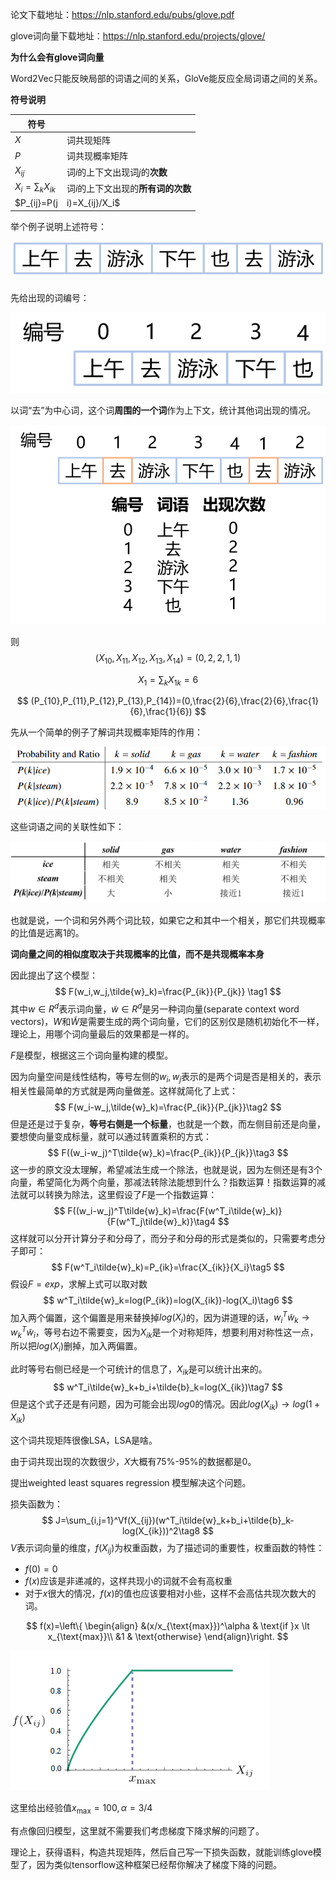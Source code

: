 论文下载地址：https://nlp.stanford.edu/pubs/glove.pdf

glove词向量下载地址：https://nlp.stanford.edu/projects/glove/

**为什么会有glove词向量**

Word2Vec只能反映局部的词语之间的关系，GloVe能反应全局词语之间的关系。

**符号说明**

| 符号                       |                                     |
| -------------------------- | ----------------------------------- |
| $X$                        | 词共现矩阵                          |
| $P$                        | 词共现概率矩阵                      |
| $X_{ij}$                   | 词$i$的上下文出现词$j$的**次数**    |
| $X_i=\sum_kX_{ik}$         | 词$i$的上下文出现的**所有词的次数** |
| $P_{ij}=P(j|i)=X_{ij}/X_i$ | 词$j$出现在词$i$上下文的**概率**    |

举个例子说明上述符号：

![](img/例句1.png)

先给出现的词编号：

![](img/例句编号.png)

以词“去”为中心词，这个词**周围的一个词**作为上下文，统计其他词出现的情况。

![](img/例句2.png)

则
$$
(X_{10},X_{11},X_{12},X_{13},X_{14})=(0,2,2,1,1)
$$

$$
X_1=\sum_kX_{1k}=6
$$

$$
(P_{10},P_{11},P_{12},P_{13},P_{14})=(0,\frac{2}{6},\frac{2}{6},\frac{1}{6},\frac{1}{6})
$$

先从一个简单的例子了解词共现概率矩阵的作用：

![](img/例表1.png)

这些词语之间的关联性如下：

![](img/例表2.png)

也就是说，一个词和另外两个词比较，如果它之和其中一个相关，那它们共现概率的比值是远离1的。

**词向量之间的相似度取决于共现概率的比值，而不是共现概率本身**

因此提出了这个模型：
$$
F(w_i,w_j,\tilde{w}_k)=\frac{P_{ik}}{P_{jk}} \tag1
$$
其中$w \in R^d$表示词向量，$\tilde{w} \in R^d$是另一种词向量(separate context word vectors)，$W$和$\tilde{W}$是需要生成的两个词向量，它们的区别仅是随机初始化不一样，理论上，用哪个词向量最后的效果都是一样的。

$F$是模型，根据这三个词向量构建的模型。

因为向量空间是线性结构，等号左侧的$w_i,w_j$表示的是两个词是否是相关的，表示相关性最简单的方式就是两向量做差。这样就简化了上式：
$$
F(w_i-w_j,\tilde{w}_k)=\frac{P_{ik}}{P_{jk}}\tag2
$$
但是还是过于复杂，**等号右侧是一个标量**，也就是一个数，而左侧目前还是向量，要想使向量变成标量，就可以通过转置乘积的方式：
$$
F((w_i-w_j)^T\tilde{w}_k)=\frac{P_{ik}}{P_{jk}}\tag3
$$
这一步的原文没太理解，希望减法生成一个除法，也就是说，因为左侧还是有3个向量，希望简化为两个向量，那减法转除法能想到什么？指数运算！指数运算的减法就可以转换为除法，这里假设了$F$是一个指数运算：
$$
F((w_i-w_j)^T\tilde{w}_k)=\frac{F(w^T_i\tilde{w}_k)}{F(w^T_j\tilde{w}_k)}\tag4
$$
这样就可以分开计算分子和分母了，而分子和分母的形式是类似的，只需要考虑分子即可：
$$
F(w^T_i\tilde{w}_k)=P_{ik}=\frac{X_{ik}}{X_i}\tag5
$$
假设$F=exp$，求解上式可以取对数
$$
w^T_i\tilde{w}_k=log(P_{ik})=log(X_{ik})-log(X_i)\tag6
$$
加入两个偏置，这个偏置是用来替换掉$log(X_i)$的，因为讲道理的话，$w^T_i\tilde{w}_k \rightarrow w^T_k\tilde{w}_i$，等号右边不需要变，因为$X_{ik}$是一个对称矩阵，想要利用对称性这一点，所以把$log(X_i)$删掉，加入两偏置。

此时等号右侧已经是一个可统计的信息了，$X_{ik}$是可以统计出来的。
$$
w^T_i\tilde{w}_k+b_i+\tilde{b}_k=log(X_{ik})\tag7
$$
但是这个式子还是有问题，因为可能会出现$log0$的情况。因此$log(X_{ik})\rightarrow log(1+X_{ik})$

这个词共现矩阵很像LSA，LSA是啥。

由于词共现出现的次数很少，$X$大概有75%-95%的数据都是0。

提出weighted least squares regression 模型解决这个问题。

损失函数为：
$$
J=\sum_{i,j=1}^Vf(X_{ij})(w^T_i\tilde{w}_k+b_i+\tilde{b}_k-log(X_{ik}))^2\tag8
$$
$V$表示词向量的维度，$f(X_{ij})$为权重函数，为了描述词的重要性，权重函数的特性：

- $f(0)=0$
- $f(x)$应该是非递减的，这样共现小的词就不会有高权重
- 对于$x$很大的情况，$f(x)$的值也应该要相对小些，这样不会高估共现次数大的词。

$$
f(x)=\left\{ \begin{align}
&(x/x_{\text{max}})^\alpha & \text{if }x \lt x_{\text{max}}\\
&1 & \text{otherwise}
 \end{align}\right.
$$

![image-20210101170238379](img/image-20210101170238379.png)

这里给出经验值$x_{\text{max}}=100, \alpha=3/4$

有点像回归模型，这里就不需要我们考虑梯度下降求解的问题了。

理论上，获得语料，构造共现矩阵，然后自己写一下损失函数，就能训练glove模型了，因为类似tensorflow这种框架已经帮你解决了梯度下降的问题。